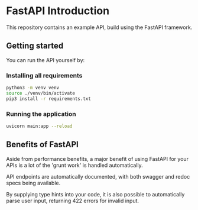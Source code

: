 # FastAPI Introduction

This repository contains an example API, build using the FastAPI framework.

## Getting started

You can run the API yourself by:

###  Installing all requirements
```bash
python3 -m venv venv
source ./venv/bin/activate
pip3 install -r requirements.txt
```

### Running the application
```bash
uvicorn main:app --reload
```

## Benefits of FastAPI

Aside from performance benefits, a major benefit of using FastAPI for your APIs is a lot of the 'grunt work' is handled automatically.

API endpoints are automatically documented, with both swagger and redoc specs being available.

By supplying type hints into your code, it is also possible to automatically parse user input, returning 422 errors for invalid input.